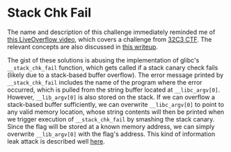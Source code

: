 # Stack Chk Fail

The name and description of this challenge immediately reminded me of [this LiveOverflow video](https://www.youtube.com/watch?v=wLsckMfScOg), which covers a challenge from [32C3 CTF](https://ctftime.org/event/278). The relevant concepts are also discussed in [this writeup](https://github.com/ctfs/write-ups-2015/tree/master/32c3-ctf-2015/pwn/readme-200).

The gist of these solutions is abusing the implementation of glibc's `__stack_chk_fail` function, which gets called if a stack canary check fails (likely due to a stack-based buffer overflow). The error message printed by `__stack_chk_fail` includes the name of the program where the error occurred, which is pulled from the string buffer located at `__libc_argv[0]`. However, `__lib_argv[0]` is also stored on the stack. If we can overflow a stack-based buffer sufficiently, we can overwrite `__libc_argv[0]` to point to any valid memory location, whose string contents will then be printed when we trigger execution of `__stack_chk_fail` by smashing the stack canary. Since the flag will be stored at a known memory address, we can simply overwrite `__lib_argv[0]` with the flag's address. This kind of information leak attack is described well [here](https://seclists.org/bugtraq/2010/Apr/243).

